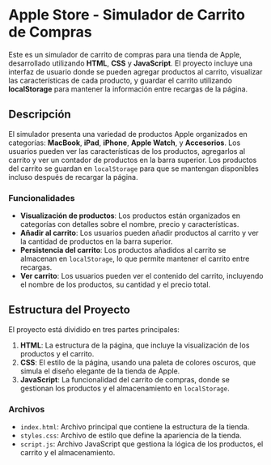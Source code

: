 # Apple Store - Simulador de Carrito de Compras

Este es un simulador de carrito de compras para una tienda de Apple, desarrollado utilizando **HTML**, **CSS** y **JavaScript**. El proyecto incluye una interfaz de usuario donde se pueden agregar productos al carrito, visualizar las características de cada producto, y guardar el carrito utilizando **localStorage** para mantener la información entre recargas de la página.

## Descripción

El simulador presenta una variedad de productos Apple organizados en categorías: **MacBook**, **iPad**, **iPhone**, **Apple Watch**, y **Accesorios**. Los usuarios pueden ver las características de los productos, agregarlos al carrito y ver un contador de productos en la barra superior. Los productos del carrito se guardan en `localStorage` para que se mantengan disponibles incluso después de recargar la página.

### Funcionalidades

- **Visualización de productos**: Los productos están organizados en categorías con detalles sobre el nombre, precio y características.
- **Añadir al carrito**: Los usuarios pueden añadir productos al carrito y ver la cantidad de productos en la barra superior.
- **Persistencia del carrito**: Los productos añadidos al carrito se almacenan en `localStorage`, lo que permite mantener el carrito entre recargas.
- **Ver carrito**: Los usuarios pueden ver el contenido del carrito, incluyendo el nombre de los productos, su cantidad y el precio total.

## Estructura del Proyecto

El proyecto está dividido en tres partes principales:

1. **HTML**: La estructura de la página, que incluye la visualización de los productos y el carrito.
2. **CSS**: El estilo de la página, usando una paleta de colores oscuros, que simula el diseño elegante de la tienda de Apple.
3. **JavaScript**: La funcionalidad del carrito de compras, donde se gestionan los productos y el almacenamiento en `localStorage`.

### Archivos

- `index.html`: Archivo principal que contiene la estructura de la tienda.
- `styles.css`: Archivo de estilo que define la apariencia de la tienda.
- `script.js`: Archivo JavaScript que gestiona la lógica de los productos, el carrito y el almacenamiento.
